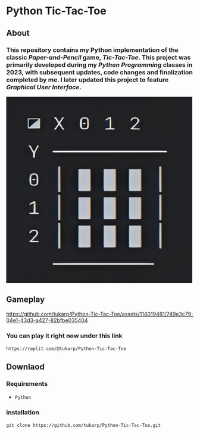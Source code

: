 # Python Tic-Tac-Toe

## About

### This repository contains my Python implementation of the classic *Paper-and-Pencil* game, *Tic-Tac-Toe*. This project was primarily developed during my *Python Programming* classes in 2023, with subsequent updates, code changes and finalization completed by me. I later updated this project to feature *Graphical User Interface*.

<img src="https://github.com/tukarp/Python-Tic-Tac-Toe/blob/main/Images/Tic-Tac-Toe.png" width=500 height=500>

## Gameplay

https://github.com/tukarp/Python-Tic-Tac-Toe/assets/114019481/749e3c79-04e1-43d3-a427-82bfbe035404

### You can play it right now under this link

```
https://replit.com/@tukarp/Python-Tic-Tac-Toe
```

## Downlaod

### Requirements

- ```Python```

### installation

```
git clone https://github.com/tukarp/Python-Tic-Tac-Toe.git
```
